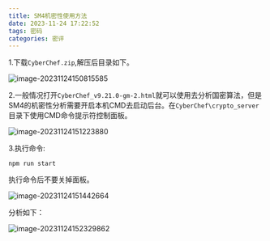 ```yaml
---
title: SM4机密性使用方法
date: 2023-11-24 17:22:52
tags: 密码
categories: 密评
---
```


1.下载`CyberChef.zip`,解压后目录如下。

![image-20231124150815585](https://cdn.jsdelivr.net/gh/helloliyilin/picgoimg//img/image-20231124150815585.png)

2.一般情况打开`CyberChef_v9.21.0-gm-2.html`就可以使用去分析国密算法，但是SM4的机密性分析需要开启本机CMD去启动后台。在`CyberChef\crypto_server`目录下使用CMD命令提示符控制面板。

![image-20231124151223880](https://cdn.jsdelivr.net/gh/helloliyilin/picgoimg//img/image-20231124151223880.png)

3.执行命令:

```
npm run start
```

执行命令后不要关掉面板。

![image-20231124151442664](https://cdn.jsdelivr.net/gh/helloliyilin/picgoimg//img/image-20231124151442664.png)

分析如下：

![image-20231124152329862](https://cdn.jsdelivr.net/gh/helloliyilin/picgoimg//img/image-20231124152329862.png)

